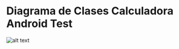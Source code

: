 # Diagrama de Clases Calculadora Android Test

![alt text](https://k61.kn3.net/2/4/6/3/6/0/469.png)
